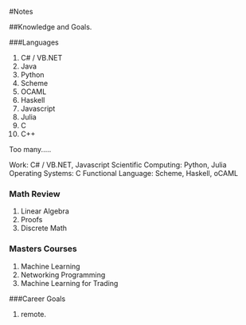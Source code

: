 #Notes

##Knowledge and Goals.

###Languages

1. C# / VB.NET
2. Java
3. Python
4. Scheme
5. OCAML
6. Haskell
7. Javascript
8. Julia
9. C
10. C++


Too many.....

Work: C# / VB.NET, Javascript
Scientific Computing: Python, Julia
Operating Systems: C
Functional Language: Scheme, Haskell, oCAML


### Math Review

1. Linear Algebra
2. Proofs
3. Discrete Math

### Masters Courses

1. Machine Learning
2. Networking Programming
3. Machine Learning for Trading

###Career Goals

1. remote.
